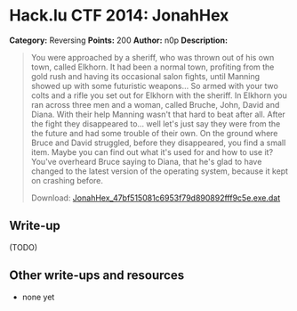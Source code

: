 # Hack.lu CTF 2014: JonahHex

**Category:** Reversing
**Points:** 200
**Author:** n0p
**Description:**

> You were approached by a sheriff, who was thrown out of his own town, called Elkhorn. It had been a normal town, profiting from the gold rush and having its occasional salon fights, until Manning showed up with some futuristic weapons… So armed with your two colts and a rifle you set out for Elkhorn with the sheriff. In Elkhorn you ran across three men and a woman, called Bruche, John, David and Diana. With their help Manning wasn't that hard to beat after all. After the fight they disappeared to… well let's just say they were from the the future and had some trouble of their own. On the ground where Bruce and David struggled, before they disappeared, you find a small item. Maybe you can find out what it's used for and how to use it? You've overheard Bruce saying to Diana, that he's glad to have changed to the latest version of the operating system, because it kept on crashing before.
>
> Download: [JonahHex_47bf515081c6953f79d890892fff9c5e.exe.dat](JonahHex_47bf515081c6953f79d890892fff9c5e.exe.dat)

## Write-up

(TODO)

## Other write-ups and resources

* none yet
